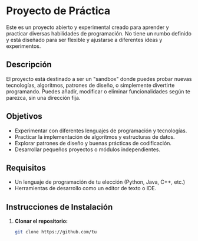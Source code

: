 # Proyecto de Práctica

Este es un proyecto abierto y experimental creado para aprender y practicar diversas habilidades de programación. No tiene un rumbo definido y está diseñado para ser flexible y ajustarse a diferentes ideas y experimentos.

## Descripción

El proyecto está destinado a ser un "sandbox" donde puedes probar nuevas tecnologías, algoritmos, patrones de diseño, o simplemente divertirte programando. Puedes añadir, modificar o eliminar funcionalidades según te parezca, sin una dirección fija.

## Objetivos

- Experimentar con diferentes lenguajes de programación y tecnologías.
- Practicar la implementación de algoritmos y estructuras de datos.
- Explorar patrones de diseño y buenas prácticas de codificación.
- Desarrollar pequeños proyectos o módulos independientes.

## Requisitos

- Un lenguaje de programación de tu elección (Python, Java, C++, etc.)
- Herramientas de desarrollo como un editor de texto o IDE.

## Instrucciones de Instalación

1. **Clonar el repositorio:**

   ```bash
   git clone https://github.com/tu
